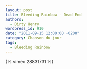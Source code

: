 ```yaml
---
layout: post
title: Bleeding Rainbow - Dead End
authors:
  - Dirty Henry
wordpress_id: 910
date: "2011-09-15 12:00:00 +0200"
category: Chanson du jour
tags:
  - Bleeding Rainbow
---
```


{% vimeo 28831731 %}
